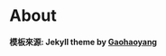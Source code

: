 # About

**模板來源:  Jekyll theme by [Gaohaoyang](https://github.com/Gaohaoyang/gaohaoyang.github.io)**

